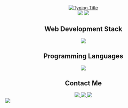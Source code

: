 <div align="center">
  <a href="#">
    <img src="https://readme-typing-svg.demolab.com?font=Hack&weight=600&size=30&duration=4000&pause=1000&color=5865F2&center=true&vCenter=true&width=600&height=70&lines=Software+Engineering+Student;Web+Developer;Junior+Frontend+Developer" alt="Typing Title">
  </a>

  <div align="center">
    <img src="https://img.shields.io/badge/Node.js-Expert-339933?logo=nodedotjs&logoColor=white&style=for-the-badge">
    <img src="https://img.shields.io/badge/Discord.js-5865F2?logo=discord&logoColor=white&style=for-the-badge">
  </div>

  <h2 align="center">Web Development Stack</h2>
  <div align="center">
    <img src="https://skillicons.dev/icons?i=html,css,js&perline=7&theme=light">
  </div>

  <h2 align="center">Programming Languages</h2>
  <div align="center" style="display: flex; align-items: center; justify-content: center; gap: 20px;">
    <img src="https://skillicons.dev/icons?i=python,cs,c&theme=light">
  </div>

  <h2 align="center">Contact Me</h2>
  <div align="center">
    <a href="mailto:ahmed.hamdi.tech@gmail.com">
      <img src="https://img.shields.io/badge/Email-D14836?style=for-the-badge&logo=gmail&logoColor=white">
    </a>
    <a href="https://discord.com/users/955778442425683988" target="_blank">
      <img src="https://img.shields.io/badge/Discord-5865F2?style=for-the-badge&logo=discord&logoColor=white">
    </a>
    <a href="https://www.linkedin.com/in/your-linkedin-username" target="_blank">
      <img src="https://img.shields.io/badge/LinkedIn-0A66C2?style=for-the-badge&logo=linkedin&logoColor=white">
    </a>
  </div>
</div>
<img src="[https://skillicons.dev/icons?i=python,cs,c&theme=light](https://i.pinimg.com/originals/5d/2c/44/5d2c44694918947aede42306cb7154d0.gif](https://i.pinimg.com/originals/5d/2c/44/5d2c44694918947aede42306cb7154d0.gif)">

